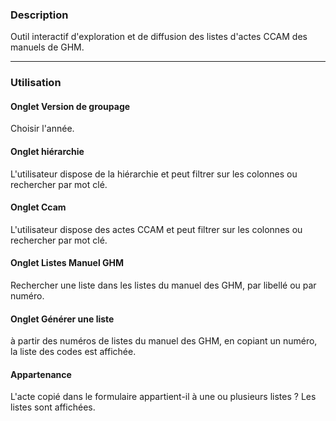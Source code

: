 
### Description
Outil interactif d'exploration et de diffusion des listes d'actes CCAM des manuels de GHM.



------
### Utilisation


#### Onglet Version de groupage

Choisir l'année.

#### Onglet hiérarchie

L'utilisateur dispose de la hiérarchie  et peut filtrer sur les colonnes ou rechercher par mot clé.

#### Onglet Ccam

L'utilisateur dispose des actes CCAM et peut filtrer sur les colonnes ou rechercher par mot clé.

#### Onglet Listes Manuel GHM

Rechercher une liste dans les listes du manuel des GHM, par libellé ou par numéro.

#### Onglet Générer une liste

à partir des numéros de listes du manuel des GHM, en copiant un numéro, la liste des codes est affichée. 


#### Appartenance

L'acte copié dans le formulaire appartient-il à une ou plusieurs listes ? Les listes sont affichées.

